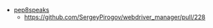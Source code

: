 - [pep8speaks](https://github.com/OrkoHunter/pep8speaks)
  - https://github.com/SergeyPirogov/webdriver_manager/pull/228